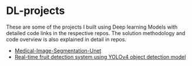 # DL-projects


These are some of the projects I built using Deep learning Models with detailed code links in the respective repos.
The solution methodology and code overview is also explained in detail in repos.


+ [Medical-Image-Segmentation-Unet](https://github.com/krishnakaushik25/Medical-Image-Segmentation-DL)
+ [Real-time fruit detection system using YOLOv4 object detection model](https://github.com/krishnakaushik25/Real-Time-Fruit-Detection-YOLOv4)

